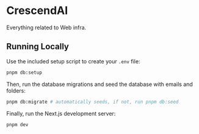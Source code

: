 # CrescendAI
Everything related to Web infra.

## Running Locally

Use the included setup script to create your `.env` file:

```bash
pnpm db:setup
```

Then, run the database migrations and seed the database with emails and folders:

```bash
pnpm db:migrate # automatically seeds, if not, run pnpm db:seed
```

Finally, run the Next.js development server:

```bash
pnpm dev
```
